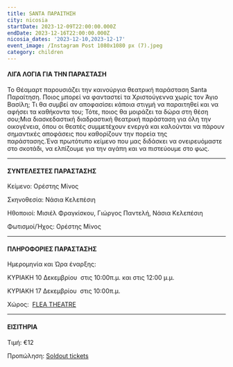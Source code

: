 ```yaml
---
title: SANTA ΠΑΡΑΙΤΗΣΗ
city: nicosia
startDate: 2023-12-09T22:00:00.000Z
endDate: 2023-12-16T22:00:00.000Z
nicosia_dates: '2023-12-10,2023-12-17'
event_image: /Instagram Post 1080x1080 px (7).jpeg
category: children
---
```


#### ΛΙΓΑ ΛΟΓΙΑ ΓΙΑ ΤΗΝ ΠΑΡΑΣΤΑΣΗ

Το Θέαμαρτ παρουσιάζει την καινούργια θεατρική παράσταση Santa Παραίτηση. Ποιος μπορεί να φανταστεί τα Χριστούγεννα χωρίς τον Άγιο Βασίλη; Τι θα συμβεί αν αποφασίσει κάποια στιγμή να παραιτηθεί και να αφήσει τα καθήκοντα του; Τότε, ποιος θα μοιράζει τα δώρα στη θέση σου;Μια διασκεδαστική διαδραστική θεατρική παράσταση για όλη την οικογένεια, όπου οι θεατές συμμετέχουν ενεργά και καλούνται να πάρουν σημαντικές αποφάσεις που καθορίζουν την πορεία της παράστασης.Ένα πρωτότυπο κείμενο που μας διδάσκει να ονειρευόμαστε στο σκοτάδι, να ελπίζουμε για την αγάπη και να πιστεύουμε στο φως.

***

#### ΣΥΝΤΕΛΕΣΤΕΣ ΠΑΡΑΣΤΑΣΗΣ

Κείμενο: Ορέστης Μίνος

Σκηνοθεσία: Νάσια Κελεπέσιη

Ηθοποιοί: Μισιέλ Φραγκίσκου, Γιώργος Παντελή, Νάσια Κελεπέσιη

Φωτισμοί/Ήχος: Ορέστης Μίνος

***

#### ΠΛΗΡΟΦΟΡΙΕΣ ΠΑΡΑΣΤΑΣΗΣ

Ημερομηνία και Ώρα έναρξης:

ΚΥΡΙΑΚΗ 10 Δεκεμβρίου  στις 10:00π.μ. και στις 12:00 μ.μ.

ΚΥΡΙΑΚΗ 17 Δεκεμβρίου  στις 10:00π.μ.

Χώρος:  [FLEA THEATRE](https://www.google.com/maps/place/Flea+Theatre/@35.1839201,33.3942607,17z/data=!3m1!4b1!4m6!3m5!1s0x14de17a904f9aabb:0x1710a1c59c41893f!8m2!3d35.1839201!4d33.3968356!16s%2Fg%2F11hb2kd45g?entry=ttu)

***

#### ΕΙΣΙΤΗΡΙΑ

Τιμή: €12

Προπώληση: [Soldout tickets](https://www.soldoutticketbox.com//santa-paraitisi-flea-theatre-2023/easyconsole.cfm)
